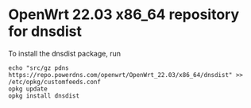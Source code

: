 OpenWrt 22.03 x86_64 repository for dnsdist
========

To install the dnsdist package, run

```
echo "src/gz pdns https://repo.powerdns.com/openwrt/OpenWrt_22.03/x86_64/dnsdist" >> /etc/opkg/customfeeds.conf
opkg update
opkg install dnsdist
```
